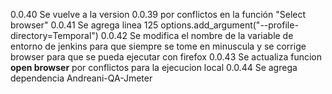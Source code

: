 0.0.40
Se vuelve a la version 0.0.39 por conflictos en la función "Select browser"
0.0.41
Se agrega linea 125 
options.add_argument("--profile-directory=Temporal")
0.0.42
Se modifica el nombre de la variable de entorno de jenkins para que siempre se tome en minuscula y se corrige browser para que se pueda ejecutar con firefox
0.0.43
Se actualiza funcion **open browser** por conflictos para la ejecucion local 
0.0.44
Se agrega dependencia Andreani-QA-Jmeter